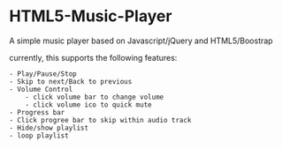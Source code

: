 # HTML5-Music-Player
A simple music player based on Javascript/jQuery and HTML5/Boostrap

currently, this supports the following features:

    - Play/Pause/Stop
    - Skip to next/Back to previous
    - Volume Control
        - click volume bar to change volume
        - click volume ico to quick mute
    - Progress bar
    - Click progree bar to skip within audio track
    - Hide/show playlist
    - loop playlist
    
